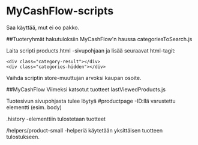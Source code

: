 # MyCashFlow-scripts

Saa käyttää, mut ei oo pakko.

##Tuoteryhmät hakutuloksiin MyCashFlow'n haussa
categoriesToSearch.js

Laita scripti products.html -sivupohjaan ja lisää seuraavat html-tagit:
```
<div class="category-result"></div>
<div class="categories-hidden"></div>
```
Vaihda scriptin store-muuttujan arvoksi kaupan osoite.



##MyCashFlow Viimeksi katsotut tuotteet
lastViewedProducts.js

Tuotesivun sivupohjasta tulee löytyä #productpage -ID:llä varustettu elementti (esim. body)

.history -elementtiin tulostetaan tuotteet

/helpers/product-small -helperiä käytetään yksittäisen tuotteen tulostukseen.


